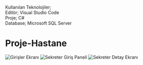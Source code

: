 Kullanılan Teknolojiler; <br>
Editör; Visual Studio Code <br>
Proje; C# <br>
Database; Microsoft SQL Server <br>

# Proje-Hastane

![Girişler Ekranı](https://github.com/user-attachments/assets/c1ecab3f-759e-4076-85b4-5b3f69fb91dd)
![Sekreter Giriş Paneli](https://github.com/user-attachments/assets/716daa3e-6859-4cad-a13f-c5a9b4adbca5)
![Sekreter Detay Ekranı](https://github.com/user-attachments/assets/9a8c5e2e-bb00-47ee-a66f-8f68804a1a59)
